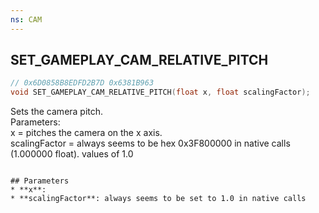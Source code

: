 ```yaml
---
ns: CAM
---
```

## SET_GAMEPLAY_CAM_RELATIVE_PITCH

```c
// 0x6D0858B8EDFD2B7D 0x6381B963
void SET_GAMEPLAY_CAM_RELATIVE_PITCH(float x, float scalingFactor);
```

Sets the camera pitch.  
Parameters:  
x = pitches the camera on the x axis.  
scalingFactor = always seems to be hex 0x3F800000 in native calls (1.000000 float). values of 1.0   
```

## Parameters
* **x**: 
* **scalingFactor**: always seems to be set to 1.0 in native calls
